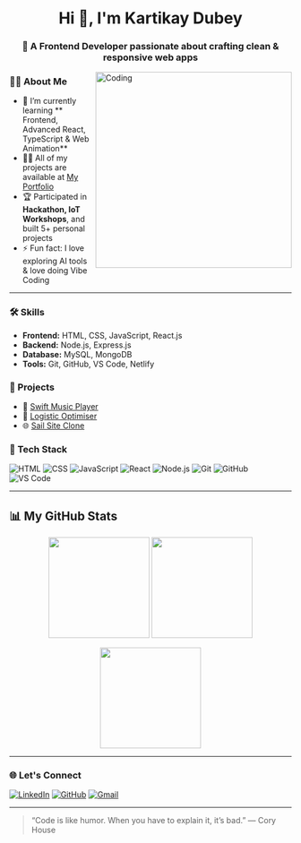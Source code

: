 <h1 align="center">Hi 👋, I'm Kartikay Dubey</h1>
<h3 align="center">🚀 A Frontend Developer passionate about crafting clean & responsive web apps</h3>

<img align="right" alt="Coding" width="350" src="https://cdn.dribbble.com/users/1162077/screenshots/3848914/programmer.gif" />

### 🧑‍💻 About Me

- 🌱 I’m currently learning ** Frontend, Advanced React, TypeScript & Web Animation**
- 👨‍💻 All of my projects are available at [My Portfolio](kd-webport.netlify.app)
- 🏆 Participated in **Hackathon, IoT Workshops**, and built 5+ personal projects
- ⚡ Fun fact: I love exploring AI tools & love doing Vibe Coding

---

### 🛠️ Skills
- **Frontend:** HTML, CSS, JavaScript, React.js
- **Backend:** Node.js, Express.js
- **Database:** MySQL, MongoDB
- **Tools:** Git, GitHub, VS Code, Netlify

### 📌 Projects
- 🎵 [Swift Music Player](https://github.com/Kartikay-Dubey/Swift-Music-Player)
- 🚚 [Logistic Optimiser](https://github.com/Kartikay-Dubey/Logistic-Optimiser)
- 🌐 [Sail Site Clone](https://github.com/Kartikay-Dubey/Sail-Site-Clone)


### 🚀 Tech Stack

![HTML](https://img.shields.io/badge/HTML5-E34F26?style=for-the-badge&logo=html5&logoColor=white)
![CSS](https://img.shields.io/badge/CSS3-1572B6?style=for-the-badge&logo=css3&logoColor=white)
![JavaScript](https://img.shields.io/badge/JavaScript-F7DF1E?style=for-the-badge&logo=javascript&logoColor=black)
![React](https://img.shields.io/badge/React-61DAFB?style=for-the-badge&logo=react&logoColor=black)
![Node.js](https://img.shields.io/badge/Node.js-339933?style=for-the-badge&logo=nodedotjs&logoColor=white)
![Git](https://img.shields.io/badge/Git-F05032?style=for-the-badge&logo=git&logoColor=white)
![GitHub](https://img.shields.io/badge/GitHub-121011?style=for-the-badge&logo=github&logoColor=white)
![VS Code](https://img.shields.io/badge/VSCode-007ACC?style=for-the-badge&logo=visual-studio-code&logoColor=white)

---

## 📊 My GitHub Stats

<p align="center">
  <img src="https://github-readme-stats.vercel.app/api?username=Kartikay-Dubey&show_icons=true&theme=radical&hide_border=false&count_private=true" height="180"/>
  <img src="https://github-readme-streak-stats.herokuapp.com/?user=Kartikay-Dubey&theme=radical&hide_border=false" height="180"/>
</p>

<p align="center">
  <img src="https://github-readme-stats.vercel.app/api/top-langs/?username=Kartikay-Dubey&langs_count=6&layout=compact&theme=radical&hide_border=false" height="180"/>
</p>

---

### 🌐 Let's Connect

[![LinkedIn](https://img.shields.io/badge/Kartikay%20Dubey-0077B5?style=for-the-badge&logo=linkedin&logoColor=white)](https://www.linkedin.com/in/kartikay-dubey-98ba73313/)
[![GitHub](https://img.shields.io/badge/Kartikay--Dubey-181717?style=for-the-badge&logo=github)](https://github.com/Kartikay-Dubey)
[![Gmail](https://img.shields.io/badge/kartikay.email-red?style=for-the-badge&logo=gmail&logoColor=white)](kartikaydubey5074@gmail.com)

---

> “Code is like humor. When you have to explain it, it’s bad.” — Cory House
